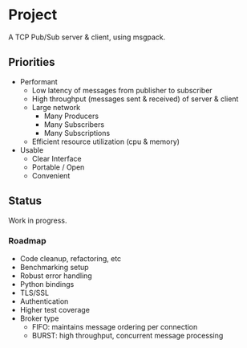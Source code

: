 # Project

A TCP Pub/Sub server & client, using msgpack.

## Priorities

- Performant
    - Low latency of messages from publisher to subscriber
    - High throughput (messages sent & received) of server & client
    - Large network
        - Many Producers
        - Many Subscribers
        - Many Subscriptions
    - Efficient resource utilization (cpu & memory)
- Usable
    - Clear Interface
    - Portable / Open
    - Convenient
## Status

Work in progress.

### Roadmap

- Code cleanup, refactoring, etc
- Benchmarking setup
- Robust error handling
- Python bindings
- TLS/SSL
- Authentication
- Higher test coverage
- Broker type
    - FIFO: maintains message ordering per connection
    - BURST: high throughput, concurrent message processing
